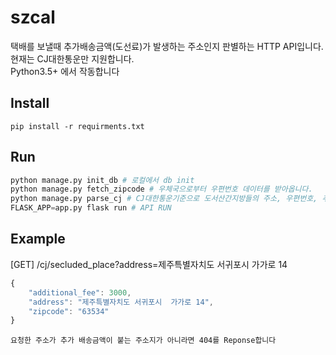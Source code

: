 # szcal
택배를 보낼때 추가배송금액(도선료)가 발생하는 주소인지 판별하는 HTTP API입니다.  
현재는 CJ대한통운만 지원합니다.  
Python3.5+ 에서 작동합니다

## Install
```
pip install -r requirments.txt
```

## Run
```python
python manage.py init_db # 로컬에서 db init
python manage.py fetch_zipcode # 우체국으로부터 우편번호 데이터를 받아옵니다.
python manage.py parse_cj # CJ대한통운기준으로 도서산간지방들의 주소, 우편번호, 추가 배송금액을 DB에 저장합니다.
FLASK_APP=app.py flask run # API RUN
```
## Example
[GET] /cj/secluded_place?address=제주특별자치도 서귀포시  가가로 14
```js
{
    "additional_fee": 3000,
    "address": "제주특별자치도 서귀포시  가가로 14",
    "zipcode": "63534"
}
```  
`요청한 주소가 추가 배송금액이 붙는 주소지가 아니라면 404를 Reponse합니다`
